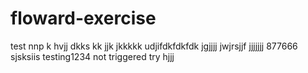 # floward-exercise
test
nnp
k
hvjj
dkks
kk
jjk
jkkkkk
udjifdkfdkfdk
jgjjjj
jwjrsjjf
jjjjjjj
877666
sjsksiis
testing1234
not triggered
try
hjjj
